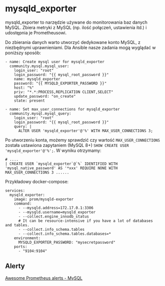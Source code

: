 # mysqld_exporter

mysqld_exporter to narzędzie używane do monitorowania baz danych MySQL.
Zbiera metryki z MySQL (np. ilość połączeń, ustawienia itd.) i udostępnia je Prometheusowi.

Do zbierania danych warto utworzyć dedykowane konto MySQL, z niezbędnymi uprawnieniami.
Dla Ansible nasze zadania mogą wyglądać w poniższy sposób:

```
- name: Create mysql user for mysqld_exporter
  community.mysql.mysql_user:
    login_user: "root"
    login_password: "{{ mysql_root_password }}"
    name: mysqld_exporter
    password: "{{ MYSQLD_EXPORTER_PASSWORD }}"
    host: "%"
    priv: "*.*:PROCESS,REPLICATION CLIENT,SELECT"
    update_password: "on_create"
    state: present

- name: Set max_user_connections for mysqld_exporter
  community.mysql.mysql_query:
    login_user: "root"
    login_password: "{{ mysql_root_password }}"
    query: |
      ALTER USER 'mysqld_exporter'@'%' WITH MAX_USER_CONNECTIONS 3;

```

Po utworzeniu konta, możemy sprawdzić czy wartość `MAX_USER_CONNECTIONS` została ustawiona zapytaniem (MySQL 8+) `SHOW CREATE USER 'mysqld_exporter'@'%';`.
W wyniku otrzymamy:

```
# ....
| CREATE USER `mysqld_exporter`@`%` IDENTIFIED WITH 'mysql_native_password' AS '*xxx' REQUIRE NONE WITH MAX_USER_CONNECTIONS 3 ......
```

Przykładowy docker-compose:

```
services:
  mysqld_exporter:
    image: prom/mysqld-exporter
    command:
      - --mysqld.address=172.17.0.1:3306
      - --mysqld.username=mysqld_exporter
      - --collect.engine_innodb_status
      # It can be resource-intensive if you have a lot of databases and tables.
      - --collect.info_schema.tables
      - --collect.info_schema.tables.databases=*
    environment:
      MYSQLD_EXPORTER_PASSWORD: "mysecretpassword"
    ports:
      - "9104:9104"
```

## Alerty

[Awesome Prometheus alerts - MySQL](https://samber.github.io/awesome-prometheus-alerts/rules.html#mysql-1)

